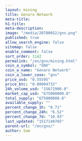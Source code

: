 ```yaml
---
layout: mining
title: Genaro Network
meta-title: 
h1-title: 
meta-description: 
image: "/media/20780652/gnx.png"
published: true
allow_search_engine: false
sitemap: false
enable_comment: false
sort_order: 1142
permalink: "/en/gnx/mining.html"
coin_a_symbol: "GNX"
coin_a_name: "Genaro Network"
coin_a_lower_case: "gnx"
price_usd: "0.55595"
price_btc: "0.00004732"
24h_volume_usd: "15672900.0"
market_cap_usd: "675000000.0"
total_supply: "675000000.0"
available_supply: ""
percent_change_1h: "0.71"
percent_change_24h: "6.52"
percent_change_7d: "10.93"
last_updated: "1517140765"
parent-url: "/en/gnx/"
author: Sam
---
```


